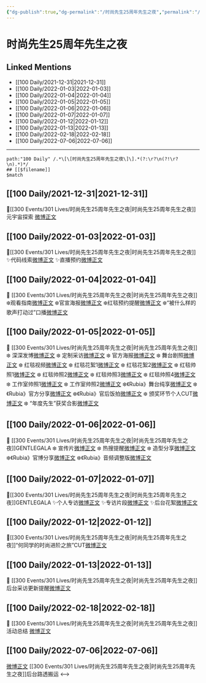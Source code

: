 ```yaml
---
{"dg-publish":true,"dg-permalink":"/时尚先生25周年先生之夜","permalink":"/时尚先生25周年先生之夜/"}
---
```


# 时尚先生25周年先生之夜

## Linked Mentions
- [[100 Daily/2021-12-31\|2021-12-31]]
- [[100 Daily/2022-01-03\|2022-01-03]]
- [[100 Daily/2022-01-04\|2022-01-04]]
- [[100 Daily/2022-01-05\|2022-01-05]]
- [[100 Daily/2022-01-06\|2022-01-06]]
- [[100 Daily/2022-01-07\|2022-01-07]]
- [[100 Daily/2022-01-12\|2022-01-12]]
- [[100 Daily/2022-01-13\|2022-01-13]]
- [[100 Daily/2022-02-18\|2022-02-18]]
- [[100 Daily/2022-07-06\|2022-07-06]]


---

```expander
path:"100 Daily" /.*\[\[时尚先生25周年先生之夜\]\].*(?:\r?\n(?!\r?\n).*)*/
## [[$filename]]
$match
```
## [[100 Daily/2021-12-31\|2021-12-31]]
💫[[300 Events/301 Lives/时尚先生25周年先生之夜\|时尚先生25周年先生之夜]]元宇宙探索 [微博正文](https://m.weibo.cn/6466290670/4720525706271770)
## [[100 Daily/2022-01-03\|2022-01-03]]
🌟[[300 Events/301 Lives/时尚先生25周年先生之夜\|时尚先生25周年先生之夜]]
✨代码线索[微博正文](https://m.weibo.cn/6466290670/4721558872129770)
✨直播预约[微博正文](https://m.weibo.cn/6466290670/4721617639311127)
## [[100 Daily/2022-01-04\|2022-01-04]]
🌟 [[300 Events/301 Lives/时尚先生25周年先生之夜\|时尚先生25周年先生之夜]]
❄️观看指南[微博正文](https://m.weibo.cn/6466290670/4722050909864903)
❄️官宣海报[微博正文](https://m.weibo.cn/6466290670/4721999391493754)
❄️红毯预约提醒[微博正文](https://m.weibo.cn/6466290670/4721901908264360)
❄️“被什么样的歌声打动过”口播[微博正文](https://m.weibo.cn/6466290670/4721991032767757)
## [[100 Daily/2022-01-05\|2022-01-05]]
🌟 [[300 Events/301 Lives/时尚先生25周年先生之夜\|时尚先生25周年先生之夜]]
❄️ 深深发博[微博正文](https://m.weibo.cn/6466290670/4722411457740978)
❄️ 定制采访[微博正文](https://m.weibo.cn/6466290670/4722371707537834)
❄️ 官方海报[微博正文](https://m.weibo.cn/6466290670/4722369752991311)
❄️ 舞台剧照[微博正文](https://m.weibo.cn/6466290670/4722383418819674)
❄️ 红毯视频[微博正文](https://m.weibo.cn/6466290670/4722344575370465)
❄️ 红毯花絮1[微博正文](https://m.weibo.cn/6466290670/4722346776070586)
❄️ 红毯花絮2[微博正文](https://m.weibo.cn/6466290670/4722348990925168)
❄️ 红毯帅照1[微博正文](https://m.weibo.cn/6466290670/4722348001333876)
❄️ 红毯帅照2[微博正文](https://m.weibo.cn/6466290670/4722349663065317)
❄️ 红毯帅照3[微博正文](https://m.weibo.cn/6466290670/4722356574224830)
❄️ 红毯帅照4[微博正文](https://m.weibo.cn/6466290670/4722358823161757)
❄️ 工作室帅照1[微博正文](https://m.weibo.cn/6466290670/4722416918204508)
❄️ 工作室帅照2[微博正文](https://m.weibo.cn/6466290670/4722421816626095)
❄️《Rubia》舞台纯享[微博正文](https://m.weibo.cn/6466290670/4722441979167798)
❄️《Rubia》官方分享[微博正文](https://m.weibo.cn/6466290670/4722370869462853)
❄️《Rubia》官后饭拍[微博正文](https://m.weibo.cn/6466290670/4722404619718993)
❄️ 颁奖环节个人CUT[微博正文](https://m.weibo.cn/6466290670/4722432508692928)
❄️ “年度先生”获奖合影[微博正文](https://m.weibo.cn/6466290670/4722396206206637)
## [[100 Daily/2022-01-06\|2022-01-06]]
🌟 [[300 Events/301 Lives/时尚先生25周年先生之夜\|时尚先生25周年先生之夜]]GENTLEGALA
❄️ 宣传片[微博正文](https://m.weibo.cn/6466290670/4722734166970037)
❄️ 热搜提醒[微博正文](https://m.weibo.cn/6466290670/4722607780268201)
❄️ 造型分享[微博正文](https://m.weibo.cn/6466290670/4722766550665212)
❄️《Rubia》官博分享[微博正文](https://m.weibo.cn/6466290670/4722578718196321)
❄️《Rubia》音频调整版[微博正文](https://m.weibo.cn/6466290670/4722712461968321)
## [[100 Daily/2022-01-07\|2022-01-07]]
🌟[[300 Events/301 Lives/时尚先生25周年先生之夜\|时尚先生25周年先生之夜]]GENTLEGALA
✨个人专访[微博正文](https://m.weibo.cn/6466290670/4723055869296792)
✨专访片段[微博正文](https://m.weibo.cn/6466290670/4723112572357611)
✨后台花絮[微博正文](https://m.weibo.cn/6466290670/4722970674855998)
## [[100 Daily/2022-01-12\|2022-01-12]]
🌟[[300 Events/301 Lives/时尚先生25周年先生之夜\|时尚先生25周年先生之夜]]“何同学的时尚进阶之旅”CUT[微博正文](https://m.weibo.cn/6466290670/4724791254189226)
## [[100 Daily/2022-01-13\|2022-01-13]]
🌟 [[300 Events/301 Lives/时尚先生25周年先生之夜\|时尚先生25周年先生之夜]]后台采访更新提醒[微博正文](https://m.weibo.cn/6466290670/4725187088221721)
## [[100 Daily/2022-02-18\|2022-02-18]]
💫 [[300 Events/301 Lives/时尚先生25周年先生之夜\|时尚先生25周年先生之夜]]活动总结 [微博正文](https://m.weibo.cn/6466290670/4738347882256147)
## [[100 Daily/2022-07-06\|2022-07-06]]
[微博正文](https://weibo.com/7495641082/LB2vUqspJ) [[300 Events/301 Lives/时尚先生25周年先生之夜\|时尚先生25周年先生之夜]]后台路透搬运
<-->
